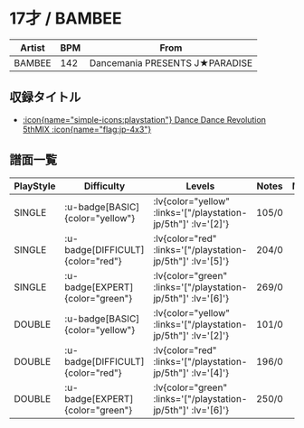 # 17才 / BAMBEE

|Artist|BPM|From|
|------|---|----|
|BAMBEE|142|Dancemania PRESENTS J★PARADISE|

## 収録タイトル

- [ :icon{name="simple-icons:playstation"} Dance Dance Revolution 5thMIX :icon{name="flag:jp-4x3"} ](/playstation-jp/5th)

## 譜面一覧

|PlayStyle|Difficulty|Levels|Notes|Movie|
|---------|----------|------|-----|-----|
|SINGLE| :u-badge[BASIC]{color="yellow"} | :lv{color="yellow" :links='["/playstation-jp/5th"]' :lv='[2]'} |105/0||
|SINGLE| :u-badge[DIFFICULT]{color="red"} | :lv{color="red" :links='["/playstation-jp/5th"]' :lv='[5]'} |204/0||
|SINGLE| :u-badge[EXPERT]{color="green"} | :lv{color="green" :links='["/playstation-jp/5th"]' :lv='[6]'} |269/0||
|DOUBLE| :u-badge[BASIC]{color="yellow"} | :lv{color="yellow" :links='["/playstation-jp/5th"]' :lv='[2]'} |101/0||
|DOUBLE| :u-badge[DIFFICULT]{color="red"} | :lv{color="red" :links='["/playstation-jp/5th"]' :lv='[4]'} |196/0||
|DOUBLE| :u-badge[EXPERT]{color="green"} | :lv{color="green" :links='["/playstation-jp/5th"]' :lv='[6]'} |250/0||
